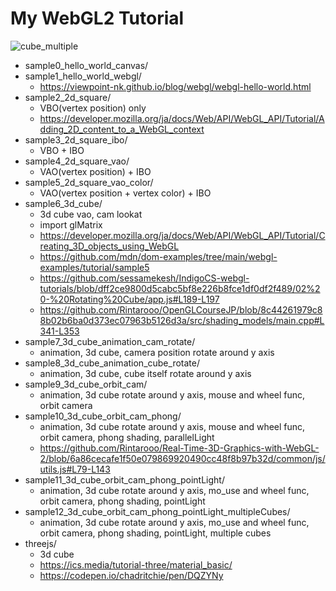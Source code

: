 # My WebGL2 Tutorial

![cube_multiple](https://github.com/Rintarooo/my_webgl_tutorial/assets/51239551/f03ccd30-c455-4e48-a758-1e12e94b88e7)

* sample0_hello_world_canvas/
* sample1_hello_world_webgl/
    * https://viewpoint-nk.github.io/blog/webgl/webgl-hello-world.html
* sample2_2d_square/
    * VBO(vertex position) only
    * https://developer.mozilla.org/ja/docs/Web/API/WebGL_API/Tutorial/Adding_2D_content_to_a_WebGL_context
* sample3_2d_square_ibo/
    * VBO + IBO
* sample4_2d_square_vao/
    * VAO(vertex position) + IBO
* sample5_2d_square_vao_color/
    * VAO(vertex position + vertex color) + IBO
* sample6_3d_cube/
    * 3d cube vao, cam lookat
    * import glMatrix
    * https://developer.mozilla.org/ja/docs/Web/API/WebGL_API/Tutorial/Creating_3D_objects_using_WebGL
    * https://github.com/mdn/dom-examples/tree/main/webgl-examples/tutorial/sample5
    * https://github.com/sessamekesh/IndigoCS-webgl-tutorials/blob/dff2ce9800d5cabc5bf8e226b8fce1df0df2f489/02%20-%20Rotating%20Cube/app.js#L189-L197
    * https://github.com/Rintarooo/OpenGLCourseJP/blob/8c44261979c88b02b6ba0d373ec07963b5126d3a/src/shading_models/main.cpp#L341-L353
* sample7_3d_cube_animation_cam_rotate/
    * animation, 3d cube, camera position rotate around y axis
* sample8_3d_cube_animation_cube_rotate/
    * animation, 3d cube, cube itself rotate around y axis
* sample9_3d_cube_orbit_cam/
    * animation, 3d cube rotate around y axis, mouse and wheel func, orbit camera
* sample10_3d_cube_orbit_cam_phong/
    * animation, 3d cube rotate around y axis, mouse and wheel func, orbit camera, phong shading, parallelLight
    * https://github.com/Rintarooo/Real-Time-3D-Graphics-with-WebGL-2/blob/6a86cecafe1f50e079869920490cc48f8b97b32d/common/js/utils.js#L79-L143
* sample11_3d_cube_orbit_cam_phong_pointLight/
    * animation, 3d cube rotate around y axis, mo_use and wheel func, orbit camera, phong shading, pointLight
* sample12_3d_cube_orbit_cam_phong_pointLight_multipleCubes/
    * animation, 3d cube rotate around y axis, mo_use and wheel func, orbit camera, phong shading, pointLight, multiple cubes
* threejs/
    * 3d cube
    * https://ics.media/tutorial-three/material_basic/
    * https://codepen.io/chadritchie/pen/DQZYNy

